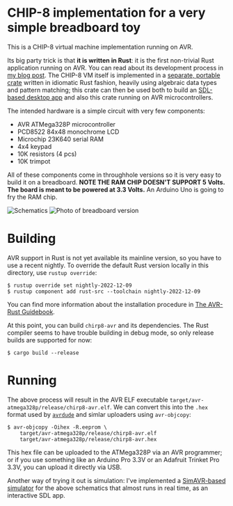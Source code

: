 # CHIP-8 implementation for a very simple breadboard toy

This is a CHIP-8 virtual machine implementation running on AVR. 

Its big party trick is that **it is written in Rust**: it is the first
non-trivial Rust application running on AVR. You can read about its
development process in [my blog post][blog]. The CHIP-8 VM itself is
implemented in a [separate, portable crate][chirp8-engine] written in
idiomatic Rust fashion, heavily using algebraic data types and pattern
matching; this crate can then be used both to build
an [SDL-based desktop app][chirp8-sdl] and also this crate running on
AVR microcontrollers.

The intended hardware is a simple circuit with very few components:

* AVR ATMega328P microcontroller
* PCD8522 84x48 monochrome LCD
* Microchip 23K640 serial RAM
* 4x4 keypad
* 10K resistors (4 pcs)
* 10K trimpot

All of these components come in throughhole versions so it is very
easy to build it on a breadboard. **NOTE THE RAM CHIP DOESN'T SUPPORT
5 Volts. The board is meant to be powered at 3.3 Volts.** An Arduino
Uno is going to fry the RAM chip.

![Schematics](board-schematics.png)
![Photo of breadboard version](https://gergo.erdi.hu/blog/2017-05-12-rust_on_avr__beyond_blinking/chip328.jpg)

# Building

AVR support in Rust is not yet available its mainline version, so you
have to use a recent nightly. To override the default Rust version
locally in this directory, use `rustup override`:

```
$ rustup override set nightly-2022-12-09
$ rustup component add rust-src --toolchain nightly-2022-12-09
```

You can find more information about the installation procedure in
[The AVR-Rust Guidebook](https://book.avr-rust.com/002-installing-the-compiler.html).

At this point, you can build `chirp8-avr` and its
dependencies. The Rust compiler seems to have trouble building in
debug mode, so only release builds are supported for now:

```
$ cargo build --release
```

# Running

The above process will result in the AVR ELF executable
`target/avr-atmega328p/release/chirp8-avr.elf`. We can
convert this into the `.hex` format used by [`avrdude`][avrdude] and
simlar uploaders using `avr-objcopy`:

```
$ avr-objcopy -Oihex -R.eeprom \
    target/avr-atmega328p/release/chirp8-avr.elf
    target/avr-atmega328p/release/chirp8-avr.hex
```

This hex file can be uploaded to the ATMega328P via an AVR programmer;
or if you use something like an Arduino Pro 3.3V or an Adafruit
Trinket Pro 3.3V, you can upload it directly via USB.

Another way of trying it out is simulation: I've implemented
a [SimAVR-based simulator][simavr] for the above schematics that
almost runs in real time, as an interactive SDL app.


[blog]: https://gergo.erdi.hu/blog/2017-05-12-rust_on_avr__beyond_blinking/
[chirp8-engine]: https://github.com/gergoerdi/chirp8-engine
[chirp8-sdl]: https://github.com/gergoerdi/chirp8-sdl
[xargo-rustup]: https://github.com/japaric/xargo/issues/138
[simavr]: https://github.com/gergoerdi/chirp8-avr-simulator
[avrdude]: https://www.nongnu.org/avrdude/
